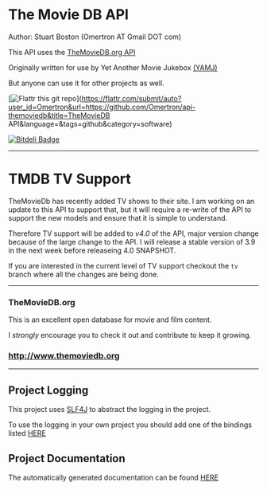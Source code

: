 The Movie DB API
================

Author: Stuart Boston (Omertron AT Gmail DOT com)

This API uses the [TheMovieDB.org API](http://api.themoviedb.org/)

Originally written for use by Yet Another Movie Jukebox [(YAMJ)](http://code.google.com/p/moviejukebox/)

But anyone can use it for other projects as well.

[![Flattr this git repo](http://api.flattr.com/button/flattr-badge-large.png)](https://flattr.com/submit/auto?user_id=Omertron&url=https://github.com/Omertron/api-themoviedb&title=TheMovieDB API&language=&tags=github&category=software)

[![Bitdeli Badge](https://d2weczhvl823v0.cloudfront.net/Omertron/api-themoviedb/trend.png)](https://bitdeli.com/free "Bitdeli Badge")
***

TMDB TV Support
===============

TheMovieDb has recently added TV shows to their site.
I am working on an update to this API to support that, but it will require a re-write of the API to support the new models and ensure that it is simple to understand.

Therefore TV support will be added to *v4.0* of the API, major version change because of the large change to the API.  I will release a stable version of 3.9 in the next week before releaseing 4.0 SNAPSHOT.

If you are interested in the current level of TV support checkout the `tv` branch where all the changes are being done.


***
### TheMovieDB.org
This is an excellent open database for movie and film content.

I *strongly* encourage you to check it out and contribute to keep it growing.

### http://www.themoviedb.org
***
Project Logging
---------------
This project uses [SLF4J](http://www.slf4j.org) to abstract the logging in the project.

To use the logging in your own project you should add one of the bindings listed [HERE](http://www.slf4j.org/manual.html#swapping)

Project Documentation
---------------------
The automatically generated documentation can be found [HERE](http://omertron.github.com/api-themoviedb/)
